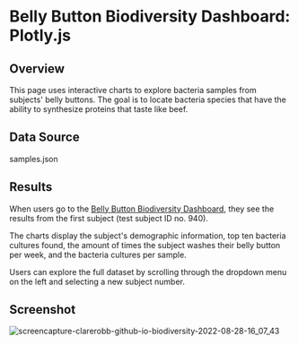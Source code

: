 # Belly Button Biodiversity Dashboard: Plotly.js

## Overview
This page uses interactive charts to explore bacteria samples from subjects' belly buttons. The goal is to locate bacteria species that have the ability to synthesize proteins that taste like beef.

## Data Source
samples.json

## Results
When users go to the [Belly Button Biodiversity Dashboard](https://clarerobb.github.io/biodiversity/), they see the results from the first subject (test subject ID no. 940). 

The charts display the subject's demographic information, top ten bacteria cultures found, the amount of times the subject washes their belly button per week, and the bacteria cultures per sample. 

Users can explore the full dataset by scrolling through the dropdown menu on the left and selecting a new subject number. 

## Screenshot
![screencapture-clarerobb-github-io-biodiversity-2022-08-28-16_07_43](https://user-images.githubusercontent.com/106405775/187094660-c29068cd-6220-4f83-8674-10706460b3d4.png)
